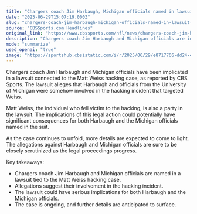 ```yaml
---
title: "Chargers coach Jim Harbaugh, Michigan officials named in lawsuit tied to Matt Weiss hacking case"
date: "2025-06-29T15:07:19.000Z"
slug: "chargers-coach-jim-harbaugh-michigan-officials-named-in-lawsuit-tied-to-matt-weiss-hacking-case"
source: "CBSSports.com Headlines"
original_link: "https://www.cbssports.com/nfl/news/chargers-coach-jim-harbaugh-michigan-officials-named-in-lawsuit-tied-to-matt-weiss-hacking-case/"
description: "Chargers coach Jim Harbaugh and Michigan officials are implicated in a lawsuit related to the Matt Weiss hacking case, with potential consequences for those involved as the legal proceedings unfold."
mode: "summarize"
used_openai: "true"
image: "https://sportshub.cbsistatic.com/i/r/2025/06/29/e8717766-dd24-4a08-8c86-a1c1bb029945/thumbnail/1200x675/38181edf9e818713ac65016e7788f00a/harbaugh.jpg"
---
```


Chargers coach Jim Harbaugh and Michigan officials have been implicated in a lawsuit connected to the Matt Weiss hacking case, as reported by CBS Sports. The lawsuit alleges that Harbaugh and officials from the University of Michigan were somehow involved in the hacking incident that targeted Weiss.

Matt Weiss, the individual who fell victim to the hacking, is also a party in the lawsuit. The implications of this legal action could potentially have significant consequences for both Harbaugh and the Michigan officials named in the suit.

As the case continues to unfold, more details are expected to come to light. The allegations against Harbaugh and Michigan officials are sure to be closely scrutinized as the legal proceedings progress.

Key takeaways:
- Chargers coach Jim Harbaugh and Michigan officials are named in a lawsuit tied to the Matt Weiss hacking case.
- Allegations suggest their involvement in the hacking incident.
- The lawsuit could have serious implications for both Harbaugh and the Michigan officials.
- The case is ongoing, and further details are anticipated to surface.